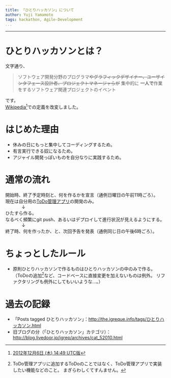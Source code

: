 ```yaml
---
title: 「ひとりハッカソン」について
author: Yuji Yamamoto
tags: hackathon, Agile-Development
...
```

---

# ひとりハッカソンとは？

文字通り、

> ソフトウェア開発分野のプログラマ~~やグラフィックデザイナー、ユーザインタフェース設計者、プロジェクトマネージャらが~~
> 集中的に
> **一人で**作業をするソフトウェア関連プロジェクトのイベント

です。  
[Wikipedia](http://ja.wikipedia.org/wiki/%E3%83%8F%E3%83%83%E3%82%AB%E3%82%BD%E3%83%B3)[^1]での定義を改変しました。

[^1]: [2012年12月6日 (木) 14:49 UTC版](http://ja.wikipedia.org/w/index.php?title=%E3%83%8F%E3%83%83%E3%82%AB%E3%82%BD%E3%83%B3&oldid=45279090)

# はじめた理由

- 休みの日にもっと集中してコーディングするため。
- 有言実行できる奴になるため。
- アジャイル開発っぽいものを自分なりに実践するため。

# 通常の流れ

開始時、終了予定時刻と、何を作るかを宣言（通例日曜日の午前11時ごろ）。  
現在は自分用の[ToDo管理アプリ](http://todo.igreque.info/)の開発のみ。  
&nbsp;&nbsp;&nbsp;&nbsp;&nbsp;&nbsp;&nbsp;&nbsp;&nbsp;&nbsp;&nbsp;&nbsp;&nbsp;↓  
ひたすら作る。  
なるべく頻繁にgit push、あるいはデプロイして進行状況が見えるようにする。  
&nbsp;&nbsp;&nbsp;&nbsp;&nbsp;&nbsp;&nbsp;&nbsp;&nbsp;&nbsp;&nbsp;&nbsp;&nbsp;↓  
終了時、何を作ったか、と、次回予告を発表（通例同じ日の午後6時ごろ）。

# ちょっとしたルール
- 原則ひとりハッカソンで作るものはひとりハッカソンの中のみで作る。
  （ToDoの追加[^2]など、コードベースに直接変更を加えないものは例外。
  リファクタリングも例外にしてもいいような...。）

[^2]: ToDo管理アプリに追加するToDoのことではなく、ToDo管理アプリで実装したい機能などのこと。
  まぎらわしくてすんません。

# 過去の記録

- 「Posts tagged ひとりハッカソン」：<http://the.igreque.info/tags/ひとりハッカソン.html>
- 旧ブログの分（「ひとりハッカソン」カテゴリ）： <http://blog.livedoor.jp/igrep/archives/cat_52010.html>

